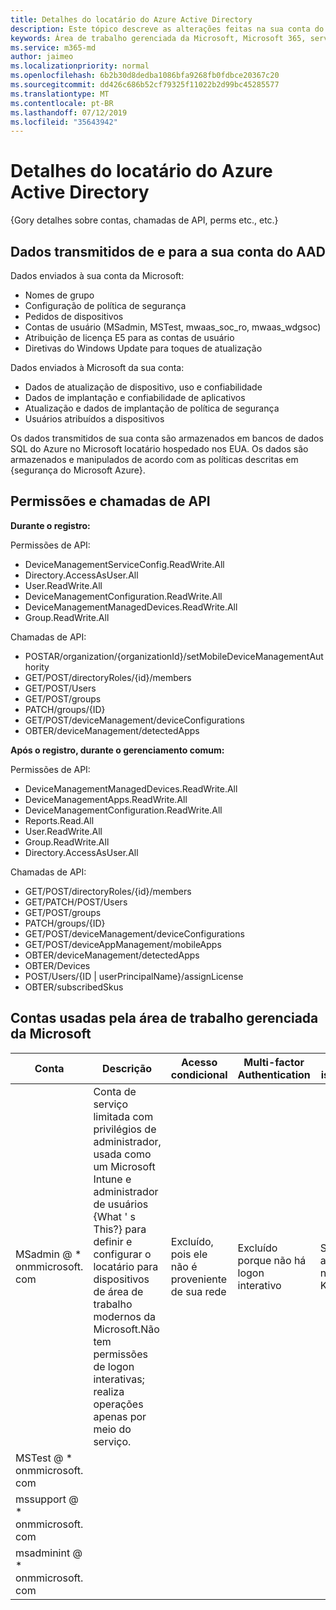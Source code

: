 ```yaml
---
title: Detalhes do locatário do Azure Active Directory
description: Este tópico descreve as alterações feitas na sua conta do AAD quando você se inscreve na área de trabalho gerenciada da Microsoft
keywords: Área de trabalho gerenciada da Microsoft, Microsoft 365, serviço, documentação
ms.service: m365-md
author: jaimeo
ms.localizationpriority: normal
ms.openlocfilehash: 6b2b30d8dedba1086bfa9268fb0fdbce20367c20
ms.sourcegitcommit: dd426c686b52cf79325f11022b2d99bc45285577
ms.translationtype: MT
ms.contentlocale: pt-BR
ms.lasthandoff: 07/12/2019
ms.locfileid: "35643942"
---
```

# <a name="azure-active-directory-tenant-details"></a>Detalhes do locatário do Azure Active Directory
{Gory detalhes sobre contas, chamadas de API, perms etc., etc.}


## <a name="data-transmitted-to-and-from-your-aad-account"></a>Dados transmitidos de e para a sua conta do AAD


Dados enviados à sua conta da Microsoft:

- Nomes de grupo
- Configuração de política de segurança
- Pedidos de dispositivos
- Contas de usuário (MSadmin, MSTest, mwaas_soc_ro, mwaas_wdgsoc)
- Atribuição de licença E5 para as contas de usuário
- Diretivas do Windows Update para toques de atualização

Dados enviados à Microsoft da sua conta:

- Dados de atualização de dispositivo, uso e confiabilidade
- Dados de implantação e confiabilidade de aplicativos
- Atualização e dados de implantação de política de segurança
- Usuários atribuídos a dispositivos  

Os dados transmitidos de sua conta são armazenados em bancos de dados SQL do Azure no Microsoft locatário hospedado nos EUA. Os dados são armazenados e manipulados de acordo com as políticas descritas em {segurança do Microsoft Azure}. 

## <a name="api-permissions-and-calls"></a>Permissões e chamadas de API

**Durante o registro:**

Permissões de API:
- DeviceManagementServiceConfig.ReadWrite.All
- Directory.AccessAsUser.All
- User.ReadWrite.All
- DeviceManagementConfiguration.ReadWrite.All
- DeviceManagementManagedDevices.ReadWrite.All
- Group.ReadWrite.All

Chamadas de API:
- POSTAR/organization/{organizationId}/setMobileDeviceManagementAuthority
- GET/POST/directoryRoles/{id}/members
- GET/POST/Users
- GET/POST/groups
- PATCH/groups/{ID}
- GET/POST/deviceManagement/deviceConfigurations
- OBTER/deviceManagement/detectedApps

**Após o registro, durante o gerenciamento comum:**

Permissões de API:
- DeviceManagementManagedDevices.ReadWrite.All
- DeviceManagementApps.ReadWrite.All
- DeviceManagementConfiguration.ReadWrite.All
- Reports.Read.All
- User.ReadWrite.All
- Group.ReadWrite.All
- Directory.AccessAsUser.All

Chamadas de API:
- GET/POST/directoryRoles/{id}/members
- GET/PATCH/POST/Users
- GET/POST/groups
- PATCH/groups/{ID}
- GET/POST/deviceManagement/deviceConfigurations
- GET/POST/deviceAppManagement/mobileApps
- OBTER/deviceManagement/detectedApps
- OBTER/Devices
- POST/Users/{ID | userPrincipalName}/assignLicense
- OBTER/subscribedSkus

## <a name="accounts-used-by-microsoft-managed-desktop"></a>Contas usadas pela área de trabalho gerenciada da Microsoft





| Conta | Descrição  | Acesso condicional  | Multi-factor Authentication  | Por que isso é certo |
|---------|---------|---------|---------|--------------|
| MSadmin @ * onmmicrosoft. com | Conta de serviço limitada com privilégios de administrador, usada como um Microsoft Intune e administrador de usuários {What ' s This?} para definir e configurar o locatário para dispositivos de área de trabalho modernos da Microsoft.Não tem permissões de logon interativas; realiza operações apenas por meio do serviço.  | Excluído, pois ele não é proveniente de sua rede        | Excluído porque não há logon interativo        | Senha armazenada no Azure Key Vault |
| MSTest @ * onmmicrosoft. com     |         |         |         |
| mssupport @ * onmmicrosoft. com     |         |         |         |
| msadminint @ * onmmicrosoft. com     |         |         |         |

